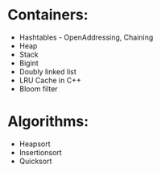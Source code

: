
# Containers:
* Hashtables - OpenAddressing, Chaining
* Heap
* Stack
* Bigint
* Doubly linked list
* LRU Cache in C++
* Bloom filter

# Algorithms:
* Heapsort
* Insertionsort
* Quicksort
